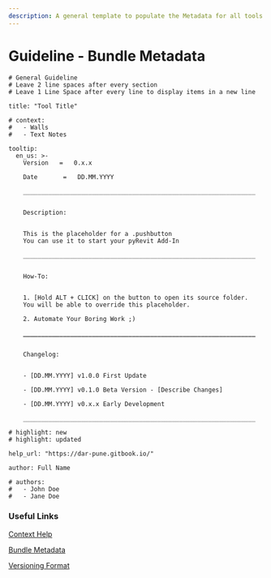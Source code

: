 ```yaml
---
description: A general template to populate the Metadata for all tools in the pyArch suite.
---
```


# Guideline - Bundle Metadata

<pre class="language-yaml"><code class="lang-yaml"># General Guideline
# Leave 2 line spaces after every section
# Leave 1 Line Space after every line to display items in a new line

title: "Tool Title"

# context:
#   - Walls
#   - Text Notes

tooltip:   
  en_us: >-
    Version   =   0.x.x
    
    Date       =   DD.MM.YYYY

    ________________________________________________________________
    
    
    Description:


    This is the placeholder for a .pushbutton
    You can use it to start your pyRevit Add-In

    ________________________________________________________________
    
    
    How-To:


    1. [Hold ALT + CLICK] on the button to open its source folder.
    You will be able to override this placeholder.

    2. Automate Your Boring Work ;)

<strong>    ________________________________________________________________
</strong>    
    
    Changelog:
    
    
    - [DD.MM.YYYY] v1.0.0 First Update

    - [DD.MM.YYYY] v0.1.0 Beta Version - [Describe Changes]

    - [DD.MM.YYYY] v0.x.x Early Development
    
    ________________________________________________________________

# highlight: new
# highlight: updated

help_url: "https://dar-pune.gitbook.io/"

author: Full Name

# authors:
#   - John Doe
#   - Jane Doe
</code></pre>

### Useful Links

[Context Help](https://pyrevitlabs.notion.site/Bundle-Context-630fa1f3611f4ee0aa15d290275e7ef3)&#x20;

[Bundle Metadata](https://pyrevitlabs.notion.site/Bundle-Metadata-9fa4911c14fa49c48e715421400f1427)

[Versioning Format](guideline-release-versioning.md)

